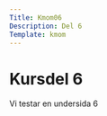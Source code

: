 ```yaml
---
Title: Kmom06
Description: Del 6
Template: kmom
---
```


Kursdel 6
==================

Vi testar en undersida 6